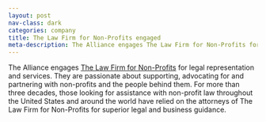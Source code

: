 ```yaml
---
layout: post
nav-class: dark
categories: company
title: The Law Firm for Non-Profits engaged
meta-description: The Alliance engages The Law Firm for Non-Profits for legal representation and services. They are passionate about supporting, advocating for and partnering with non-profits and the people behind them. For more than three decades, those looking for assistance with non-profit law throughout the United States and around the world have relied on the attorneys of The Law Firm for Non-Profits for superior legal and business guidance.
---
```

The Alliance engages
<a href="https://www.lfnp.com/">The Law Firm for Non-Profits</a>
for legal representation and services. They are passionate about
supporting, advocating for and partnering with non-profits and the
people behind them. For more than three decades, those looking for
assistance with non-profit law throughout the United States and
around the world have relied on the attorneys of The Law Firm
for Non-Profits for superior legal and business guidance.
